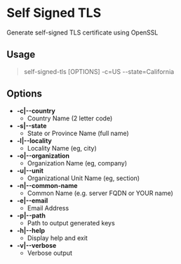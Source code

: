 # Self Signed TLS

Generate self-signed TLS certificate using OpenSSL

## Usage
>self-signed-tls [OPTIONS] -c=US --state=California

## Options
  - **-c|--country**
    - Country Name (2 letter code)
  - **-s|--state**
    - State or Province Name (full name)
  - **-l|--locality**
    - Locality Name (eg, city)
  - **-o|--organization**
    - Organization Name (eg, company)
  - **-u|--unit**
    - Organizational Unit Name (eg, section)
  - **-n|--common-name**
    - Common Name (e.g. server FQDN or YOUR name)
  - **-e|--email**
    - Email Address
  - **-p|--path**
    - Path to output generated keys
  - **-h|--help**
    - Display help and exit
  - **-v|--verbose**
    - Verbose output